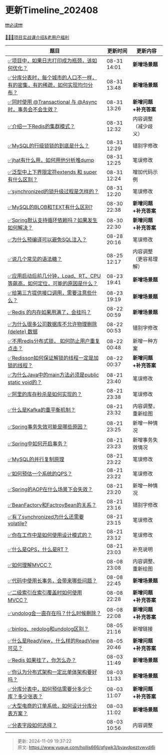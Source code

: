 # 更新Timeline_202408

[❗❗❗必读❗❗❗](https://www.yuque.com/hollis666/qfgwk3/ycscnksw0cw2wus4)



[🧣🧣🧣项目实战课介绍&老用户福利](https://www.yuque.com/hollis666/qfgwk3/dgolk0cckpb94sia)



| **题目** | **更新时间** | **更新内容** |
| --- | --- | --- |
| [✅项目中，如果日志打印成为瓶颈，该如何优化？](https://www.yuque.com/hollis666/qfgwk3/bikxuiiqn5u7seva) | 08-31 14:01 | **新增场景题** |
| [✅分库分表时，每个城市的人口不一样，有的密集，有的稀疏，如何实现均匀分布？](https://www.yuque.com/hollis666/qfgwk3/rtztofa2pgn9obxy) | 08-31 13:48 | **新增场景题** |
| [✅同时使用 @Transactional 与 @Async 时，事务会不会生效？](https://www.yuque.com/hollis666/qfgwk3/wz4plmzc2t4i2lgd) | 08-31 13:26 | **新增问题+补充答案** |
| [✅介绍一下Redis的集群模式？](https://www.yuque.com/hollis666/qfgwk3/namhuv165lorwudw) | 08-31 12:32 | 内容调整（减少歧义） |
| [✅MySQL的行级锁锁的到底是什么？](https://www.yuque.com/hollis666/qfgwk3/kfygzw) | 08-31 12:29 | 错别字修改 |
| [✅jhat有什么用，如何用他分析堆dump](https://www.yuque.com/hollis666/qfgwk3/nhd29y82stcf64bi) | 08-31 12:25 | 笔误修改 |
| [✅泛型中上下界限定符extends 和 super有什么区别？](https://www.yuque.com/hollis666/qfgwk3/wi2kt7) | 08-31 12:24 | 增加代码示例 |
| [✅synchronized的锁升级过程是怎样的？](https://www.yuque.com/hollis666/qfgwk3/cv5kt1) | 08-31 12:20 | 笔误修改 |
| [✅MySQL的BLOB和TEXT有什么区别?](https://www.yuque.com/hollis666/qfgwk3/czdn2ykugiq5mx0d) | 08-30 22:38 | **新增问题+补充答案** |
| [✅Spring默认支持循环依赖吗？如果发生如何解决？](https://www.yuque.com/hollis666/qfgwk3/dzzz1gn5k0rdadvu) | 08-30 22:30 | **新增问题+补充答案** |
| [✅为什么预编译可以避免SQL注入？](https://www.yuque.com/hollis666/qfgwk3/dqhumwe8iuvw7eka) | 08-28 20:16 | 笔误修改 |
| [✅说几个常见的语法糖？](https://www.yuque.com/hollis666/qfgwk3/dwdzin) | 08-25 12:17 | 内容调整（更容易理解） |
| [✅应用启动后前几分钟，Load、RT、CPU等飙高，如何定位，可能的原因是什么？](https://www.yuque.com/hollis666/qfgwk3/we92mtmze7gd58ct) | 08-23 19:41 | **新增场景题** |
| [✅给第三方提供接口调用，需要注意些什么？](https://www.yuque.com/hollis666/qfgwk3/tk8fdl447lp5da62) | 08-23 19:19 | **新增场景题** |
| [✅Redis 的内存如果用满了，会挂吗？](https://www.yuque.com/hollis666/qfgwk3/voqgki9tvs60a14y) | 08-22 00:59 | **新增场景题** |
| [✅为什么很多公司数据库不允许物理删除(delete) 数据](https://www.yuque.com/hollis666/qfgwk3/gpczo0268hubexiu) | 08-22 00:53 | 错别字修改 |
| [✅不用redis分布式锁， 如何防止用户重复点击？](https://www.yuque.com/hollis666/qfgwk3/bg9usqc0763mw2wm) | 08-22 00:48 | 新增一种方案 |
| [✅Redisson如何保证解锁的线程一定是加锁的线程？](https://www.yuque.com/hollis666/qfgwk3/mtfd25g8imxnamo6) | 08-22 00:37 | **新增问题+补充答案** |
| [✅为什么Java中的main方法必须是public static void的？](https://www.yuque.com/hollis666/qfgwk3/funmod94ph7x4rus) | 08-21 23:40 | 笔误修改 |
| [✅阿里的库存秒杀是如何实现的？](https://www.yuque.com/hollis666/qfgwk3/ov1u9td0rpqb67dc) | 08-21 23:38 | 笔误修改 |
| [✅什么是Kafka的重平衡机制？](https://www.yuque.com/hollis666/qfgwk3/rqzepcxvq2a1w2e9) | 08-21 23:32 | 内容调整，重新绘图 |
| [✅Spring事务失效可能是哪些原因？](https://www.yuque.com/hollis666/qfgwk3/bz0tulziboigw24b) | 08-21 23:25 | 新增一种情况 |
| [✅Spring中如何开启事务？](https://www.yuque.com/hollis666/qfgwk3/dmp6qs) | 08-21 23:23 | 新增事务失效情况 |
| [✅MySQL的并行复制原理](https://www.yuque.com/hollis666/qfgwk3/igarxy867n7bgq1q) | 08-21 23:22 | 笔误修改 |
| [✅如何预估一个系统的QPS？](https://www.yuque.com/hollis666/qfgwk3/svqsqgr2c6u6krnx) | 08-21 23:22 | 笔误修改 |
| [✅Spring的AOP在什么场景下会失效？](https://www.yuque.com/hollis666/qfgwk3/qogczxzhispgvw96) | 08-21 23:20 | 新增一种情况 |
| [✅BeanFactory和FactroyBean的关系？](https://www.yuque.com/hollis666/qfgwk3/cnhqfg) | 08-21 23:16 | 错别字修改 |
| [✅有了synchronized为什么还需要volatile?](https://www.yuque.com/hollis666/qfgwk3/nl3dfw) | 08-21 23:15 | 笔误修改 |
| [✅你在工作中是如何使用设计模式的？](https://www.yuque.com/hollis666/qfgwk3/kzq0dwtbtgps9oe1) | 08-21 23:12 | 笔误修改 |
| [✅什么是QPS，什么是RT？](https://www.yuque.com/hollis666/qfgwk3/hr5913) | 08-21 23:03 | 补充说明 |
| [✅如何理解MVCC？](https://www.yuque.com/hollis666/qfgwk3/wgu1u6) | 08-08 23:08 | 内容调整、重新绘图 |
| [✅代码中使用长事务，会带来哪些问题？](https://www.yuque.com/hollis666/qfgwk3/odhck7oslpx0mra0) | 08-08 22:45 | **新增场景题** |
| [✅二级索引在索引覆盖时如何使用MVCC？](https://www.yuque.com/hollis666/qfgwk3/kcgxd5vsnygpr9r7) | 08-08 22:28 | **新增问题+补充答案** |
| [✅undolog会一直存在吗？什么时候删除？](https://www.yuque.com/hollis666/qfgwk3/smuw1dllb29thq3v) | 08-08 22:08 | **新增问题+补充答案** |
| [✅binlog、redolog和undolog区别？](https://www.yuque.com/hollis666/qfgwk3/tdlgfm) | 08-05 21:16 | 新增链接 |
| [✅什么是ReadView，什么样的ReadView可见？](https://www.yuque.com/hollis666/qfgwk3/gq6em9bet37p4f77) | 08-05 20:46 | **新增问题+补充答案** |
| [✅Redis 如果挂了，你怎么办？](https://www.yuque.com/hollis666/qfgwk3/ni9yghphzz5utfhp) | 08-03 11:49 | **新增场景题** |
| [✅你认为分布式架构一定比单体架构要好吗？](https://www.yuque.com/hollis666/qfgwk3/otsd26qi3650x320) | 08-03 11:33 | **新增场景题** |
| [✅分库分表中，如何预估需要分多少个库？多少张表？](https://www.yuque.com/hollis666/qfgwk3/uhl4wm5gsv9717z7) | 08-03 11:07 | **新增问题+补充答案** |
| [✅大型电商的订单系统，如何设计分库分表方案？](https://www.yuque.com/hollis666/qfgwk3/rqes81qfla7nyuxb) | 08-03 11:02 | **新增场景题** |
| [✅分表字段如何选择？](https://www.yuque.com/hollis666/qfgwk3/mec4ust5rpfob78r) | 08-03 10:56 | 内容调整 |




> 更新: 2024-11-09 19:37:22  
> 原文: <https://www.yuque.com/hollis666/qfgwk3/bvavdpeztvwvdi6i>